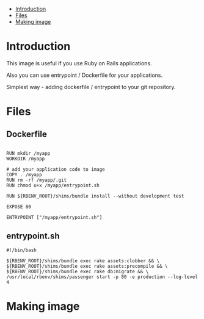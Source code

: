 - [Introduction](#introduction)
- [Files](#files)
- [Making image](#makingimage)

# Introduction
This image is useful if you use Ruby on Rails applications.

Also you can use entrypoint / Dockerfile for your applications.

Simplest way - adding dockerfile / entrypoint to your git repository.
# Files 
## Dockerfile
```FROM esementsov/ruby-passenger-alpine:2.4.1

RUN mkdir /myapp
WORKDIR /myapp

# add your application code to image
COPY . /myapp
RUN rm -rf /myapp/.git
RUN chmod u+x /myapp/entrypoint.sh

RUN ${RBENV_ROOT}/shims/bundle install --without development test

EXPOSE 80

ENTRYPOINT ["/myapp/entrypoint.sh"]
```
## entrypoint.sh
```cat entrypoint.sh
#!/bin/bash

${RBENV_ROOT}/shims/bundle exec rake assets:clobber && \
${RBENV_ROOT}/shims/bundle exec rake assets:precompile && \
${RBENV_ROOT}/shims/bundle exec rake db:migrate && \
/usr/local/rbenv/shims/passenger start -p 80 -e production --log-level 4
```
# Making image
```docker build -t myapp:1.0 .
```